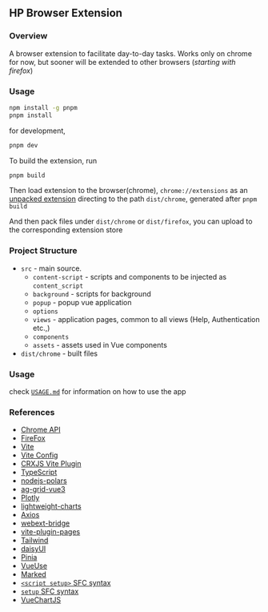 ## HP Browser Extension

### Overview

A browser extension to facilitate day-to-day tasks. Works only on chrome for
now, but sooner will be extended to other browsers (_starting with firefox_)

### Usage

```bash
npm install -g pnpm
pnpm install
```

for development,

```bash
pnpm dev
```

To build the extension, run

```bash
pnpm build
```

Then load extension to the browser(chrome), `chrome://extensions` as an
[unpacked extension](https://developer.chrome.com/docs/extensions/mv3/getstarted/development-basics/#load-unpacked)
directing to the path `dist/chrome`, generated after `pnpm build`

And then pack files under `dist/chrome` or `dist/firefox`, you can upload to the
corresponding extension store

### Project Structure

- `src` - main source.
  - `content-script` - scripts and components to be injected as `content_script`
  - `background` - scripts for background
  - `popup` - popup vue application
  - `options`
  - `views` - application pages, common to all views (Help, Authentication
    etc.,)
  - `components`
  - `assets` - assets used in Vue components
- `dist/chrome` - built files

### Usage

check [`USAGE.md`](./USAGE.md) for information on how to use the app

### References

- [Chrome API](https://developer.chrome.com/docs/extensions/reference/api)
- [FireFox](https://addons.mozilla.org/en-US/developers/)
- [Vite](https://vitejs.dev/)
- [Vite Config](https://vitejs.dev/config/)
- [CRXJS Vite Plugin](https://crxjs.dev/vite-plugin)
- [TypeScript](https://www.typescriptlang.org/)
- [nodejs-polars](https://pola-rs.github.io/nodejs-polars/index.html)
- [ag-grid-vue3](https://www.ag-grid.com/vue-data-grid/deep-dive/)
- [Plotly](https://plotly.com/javascript/)
- [lightweight-charts](https://github.com/tradingview/lightweight-charts)
- [Axios](https://axios-http.com/docs/example)
- [webext-bridge](https://github.com/zikaari/webext-bridge)
- [vite-plugin-pages](https://github.com/hannoeru/vite-plugin-pages)
- [Tailwind](https://tailwindcss.com/)
- [daisyUI](https://daisyui.com/)
- [Pinia](https://pinia.vuejs.org/)
- [VueUse](https://github.com/antfu/vueuse)
- [Marked](https://github.com/markedjs/marked)
- [`<script setup>` SFC syntax](https://github.com/vuejs/rfcs/pull/227)
- [`setup` SFC syntax](https://pinia.vuejs.org/cookbook/composables.html#Setup-Stores)
- [VueChartJS](https://vue-chartjs.org/guide/#introduction)
